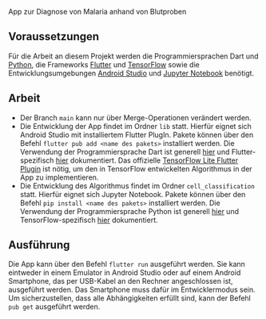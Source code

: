 App zur Diagnose von Malaria anhand von Blutproben

## Voraussetzungen

Für die Arbeit an diesem Projekt werden die Programmiersprachen Dart und [Python](https://www.python.org/downloads/), die Frameworks [Flutter](https://docs.flutter.dev/get-started/install) und [TensorFlow](https://www.tensorflow.org/install) sowie die Entwicklungsumgebungen [Android Studio](https://developer.android.com/studio) und [Jupyter Notebook](https://jupyter.org/install#jupyter-notebook) benötigt.

## Arbeit

* Der Branch `main` kann nur über Merge-Operationen verändert werden.
* Die Entwicklung der App findet im Ordner `lib` statt. Hierfür eignet sich Android Studio mit installiertem Flutter PlugIn. Pakete können über den Befehl  `flutter pub add <name des pakets>` installiert werden. Die Verwendung der Programmiersprache Dart ist generell [hier](https://dart.dev/language) und Flutter-spezifisch [hier](https://docs.flutter.dev/ui) dokumentiert. Das offizielle [TensorFlow Lite Flutter Plugin](https://pub.dev/packages/tflite_flutter) ist nötig, um den in TensorFlow entwickelten Algorithmus in der App zu implementieren.
* Die Entwicklung des Algorithmus findet im Ordner `cell_classification` statt. Hierfür eignet sich Jupyter Notebook. Pakete können über den Befehl `pip install <name des pakets>` installiert werden. Die Verwendung der Programmiersprache Python ist generell [hier](https://www.w3schools.com/python) und TensorFlow-spezifisch [hier](https://www.tensorflow.org/tutorials) dokumentiert.

## Ausführung

Die App kann über den Befehl `flutter run` ausgeführt werden. Sie kann eintweder in einem Emulator in Android Studio oder auf einem Android Smartphone, das per USB-Kabel an den Rechner angeschlossen ist, ausgeführt werden. Das Smartphone muss dafür im Entwicklermodus sein. Um sicherzustellen, dass alle Abhängigkeiten erfüllt sind, kann der Befehl `pub get` ausgeführt werden.